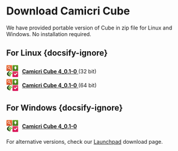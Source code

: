 # Download Camicri Cube

We have provided portable version of Cube in zip file for Linux and Windows. No installation required.

## For Linux {docsify-ignore}

<div style="display:flex; align-items:center">
  <img src="_media/cubelogo.png" width="32" height="32"/> 
  <div style="margin:10px">
    <a 
    href="https://launchpad.net/cube-server/4.0/4-0.1/+download/cube4_0.1-0_Linux32.zip">
      <strong>Camicri Cube 4_0.1-0</strong>
    </a>
    (32 bit)
  </div>
</div>


<div style="display:flex; align-items:center">
  <img src="_media/cubelogo.png" width="32" height="32"/> 
  <div style="margin:10px">
    <a 
    href="https://launchpad.net/cube-server/4.0/4-0.1/+download/cube4_0.1-0_Linux64.zip">
      <strong>Camicri Cube 4_0.1-0</strong>
    </a>
    (64 bit)
  </div>
</div>

## For Windows {docsify-ignore}

<div style="display:flex; align-items:center">
  <img src="_media/cubelogo.png" width="32" height="32"/> 
  <div style="margin:10px">
    <a 
    href="https://launchpad.net/cube-server/4.0/4-0.1/+download/cube4_0.1-0_Windows.zip">
      <strong>Camicri Cube 4_0.1-0</strong>
    </a>
  </div>
</div>

For alternative versions, check our [Launchpad](https://launchpad.net/cube-server/+download) download page.